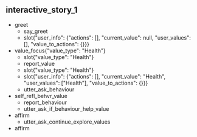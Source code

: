 
## interactive_story_1
* greet
    - say_greet
    - slot{"user_info": {"actions": [], "current_value": null, "user_values": [], "value_to_actions": {}}}
* value_focus{"value_type": "Health"}
    - slot{"value_type": "Health"}
    - report_value
    - slot{"value_type": "Health"}
    - slot{"user_info": {"actions": [], "current_value": "Health", "user_values": ["Health"], "value_to_actions": {}}}
    - utter_ask_behaviour
* self_refl_behvr_value
    - report_behaviour
    - utter_ask_if_behaviour_help_value
* affirm
    - utter_ask_continue_explore_values
* affirm
